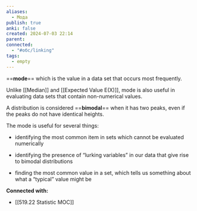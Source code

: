 ```yaml
---
aliases:
  - Мода
publish: true
anki: false
created: 2024-07-03 22:14
parent: 
connected:
  - "#обс/linking"
tags:
  - empty
---
```



==**mode**== which is the value in a data set that occurs most frequently.

Unlike [[Median]] and [[Expected Value E(X)]], mode is also useful in evaluating data sets that contain non-numerical values.

A distribution is considered ==**bimodal**== when it has two peaks, even if the peaks do not have identical heights.


The mode is useful for several things:

- identifying the most common item in sets which cannot be evaluated numerically
    
- identifying the presence of “lurking variables” in our data that give rise to bimodal distributions
    
- finding the most common value in a set, which tells us something about what a “typical” value might be




**Connected with:**
- [[519.22 Statistic MOC]]

